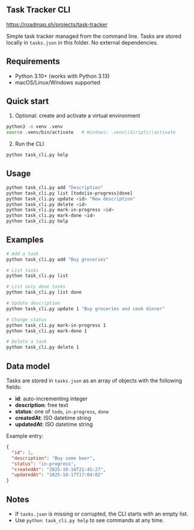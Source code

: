 ## Task Tracker CLI
https://roadmap.sh/projects/task-tracker

Simple task tracker managed from the command line. Tasks are stored locally in `tasks.json` in this folder. No external dependencies.

## Requirements

- Python 3.10+ (works with Python 3.13)
- macOS/Linux/Windows supported

## Quick start

1. Optional: create and activate a virtual environment

```bash
python3 -m venv .venv
source .venv/bin/activate   # Windows: .venv\\Scripts\\activate
```

2. Run the CLI

```bash
python task_cli.py help
```

## Usage

```bash
python task_cli.py add "Description"
python task_cli.py list [todo|in-progress|done]
python task_cli.py update <id> "New description"
python task_cli.py delete <id>
python task_cli.py mark-in-progress <id>
python task_cli.py mark-done <id>
python task_cli.py help
```

## Examples

```bash
# Add a task
python task_cli.py add "Buy groceries"

# List tasks
python task_cli.py list

# List only done tasks
python task_cli.py list done

# Update description
python task_cli.py update 1 "Buy groceries and cook dinner"

# Change status
python task_cli.py mark-in-progress 1
python task_cli.py mark-done 1

# Delete a task
python task_cli.py delete 1
```

## Data model

Tasks are stored in `tasks.json` as an array of objects with the following fields:

- **id**: auto-incrementing integer
- **description**: free text
- **status**: one of `todo`, `in-progress`, `done`
- **createdAt**: ISO datetime string
- **updatedAt**: ISO datetime string

Example entry:

```json
{
  "id": 1,
  "description": "Buy some beer",
  "status": "in-progress",
  "createdAt": "2025-10-16T21:45:27",
  "updatedAt": "2025-10-17T17:04:02"
}
```

## Notes

- If `tasks.json` is missing or corrupted, the CLI starts with an empty list.
- Use `python task_cli.py help` to see commands at any time.
